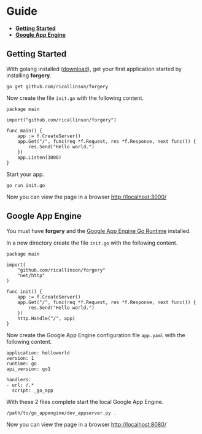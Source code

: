# Guide

* __[Getting Started](#Getting_Started)__
* __[Google App Engine](#Google_App_Engine)__

## <a class="jump" name="Getting_Started"></a>Getting Started

With golang installed ([download](http://golang.org/doc/install)), get your first application started by installing __forgery__.

    go get github.com/ricallinson/forgery

Now create the file `init.go` with the following content.

    package main

    import("github.com/ricallinson/forgery")

    func main() {
        app := f.CreateServer()
        app.Get("/", func(req *f.Request, res *f.Response, next func()) {
            res.Send("Hello world.")
        })
        app.Listen(3000)
    }

Start your app.

    go run init.go

Now you can view the page in a browser [http://localhost:3000/](http://localhost:3000/)

## <a class="jump" name="Google_App_Engine"></a>Google App Engine

You must have __forgery__ and the [Google App Engine Go Runtime](https://developers.google.com/appengine/docs/go/) installed.

In a new directory create the file `init.go` with the following content.

    package main

    import(
        "github.com/ricallinson/forgery"
        "net/http"
    )

    func init() {
        app := f.CreateServer()
        app.Get("/", func(req *f.Request, res *f.Response, next func()) {
            res.Send("Hello world.")
        })
        http.Handle("/", app)
    }

Now create the Google App Engine configuration file `app.yaml` with the following content.

    application: helloworld
    version: 1
    runtime: go
    api_version: go1

    handlers:
    - url: /.*
      script: _go_app 

With these 2 files complete start the local Google App Engine.

    /path/to/go_appengine/dev_appserver.py .

Now you can view the page in a browser [http://localhost:8080/](http://localhost:8080/)
